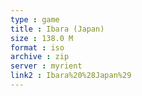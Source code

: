```yaml
---
type : game
title : Ibara (Japan)
size : 138.0 M
format : iso
archive : zip
server : myrient
link2 : Ibara%20%28Japan%29
---
```

